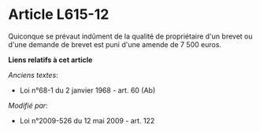 # Article L615-12

Quiconque se prévaut indûment de la qualité de propriétaire d'un brevet ou d'une demande de brevet est puni d'une amende de 7
500 euros.

**Liens relatifs à cet article**

_Anciens textes_:

  - Loi n°68-1 du 2 janvier 1968 - art. 60 (Ab)

_Modifié par_:

  - Loi n°2009-526 du 12 mai 2009 - art. 122
